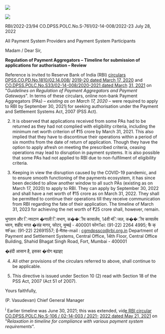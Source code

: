 ![](_page_0_Picture_0.jpeg)

![](_page_0_Picture_2.jpeg)

RBI/2022-23/94 CO.DPSS.POLC.No.S-761/02-14-008/2022-23 July 28, 2022

All Payment System Providers and Payment System Participants

Madam / Dear Sir,

**Regulation of Payment Aggregators – Timeline for submission of applications for authorisation – Review**

Reference is invited to Reserve Bank of India (RBI) [circulars DPSS.CO.PD.No.1810/02.14.008/](https://www.rbi.org.in/Scripts/NotificationUser.aspx?Id=11822&Mode=0) [2019-20 dated March 17, 2020](https://www.rbi.org.in/Scripts/NotificationUser.aspx?Id=11822&Mode=0) and [CO.DPSS.POLC.No.S33/02-14-008/2020-2021 dated March](https://www.rbi.org.in/Scripts/NotificationUser.aspx?Id=12050&Mode=0)  [31, 2021](https://www.rbi.org.in/Scripts/NotificationUser.aspx?Id=12050&Mode=0) on "*Guidelines on Regulation of Payment Aggregators and Payment Gateways*". In terms of these circulars, online non-bank Payment Aggregators (PAs) – *existing as on March 17, 2020* – were required to apply to RBI by September 30, 2021[i](#page-1-0) for seeking authorisation under the Payment and Settlement Systems Act, 2007 (PSS Act).

2. It is observed that applications received from some PAs had to be returned as they had not complied with eligibility criteria, including the minimum net worth criterion of ₹15 crore by March 31, 2021. This also implied that they have to discontinue their operations within a period of six months from the date of return of application. Though they have the option to apply afresh on meeting the prescribed criteria, ceasing operations may lead to disruption in payment systems. It is also possible that some PAs had not applied to RBI due to non-fulfilment of eligibility criteria.

3. Keeping in view the disruption caused by the COVID-19 pandemic, and to ensure smooth functioning of the payments ecosystem, it has since been decided to allow another window to all such PAs (existing as on March 17, 2020) to apply to RBI. They can apply by September 30, 2022 and shall have a net worth of ₹15 crore as on March 31, 2022. They shall be permitted to continue their operations till they receive communication from RBI regarding the fate of their application. The timeline of March 31, 2023 for achieving the net worth of ₹25 crore shall, however, remain.

भुगतान और िनपटान �णाली िवभाग, क��ीय कायार्लय, 14वी मंिजल, क��ीय कायार्लय भवन, शहीद भगत �संह मागर्, फोटर्, मुम्बई - 400001 फोनTel: (91-22) 2264 4995; फै क् सFax: (91-22) 22691557; ई-मेलe-mail : [cgmdpssco@rbi.org.in](mailto:cgmdpssco@rbi.org.in) Department of Payment and Settlement Systems, Central Office, 14th Floor, Central Office Building, Shahid Bhagat Singh Road, Fort, Mumbai - 400001

�हंदी आसान है, इसका �योग बढ़ाइए

4. All other provisions of the circulars referred to above, shall continue to be applicable.

5. This directive is issued under Section 10 (2) read with Section 18 of the PSS Act, 2007 (Act 51 of 2007).

Yours faithfully,

(P. Vasudevan) Chief General Manager

<span id="page-1-0"></span><sup>i</sup> Earlier timeline was June 30, 2021; this was extended, vid[e RBI circular CO.DPSS.POLC.No.S-106 / 02-14-003 / 2021-](https://www.rbi.org.in/Scripts/NotificationUser.aspx?Id=12095&Mode=0) [2022 dated May 21, 2021](https://www.rbi.org.in/Scripts/NotificationUser.aspx?Id=12095&Mode=0) on "*Relaxation in timeline for compliance with various payment system requirements*".